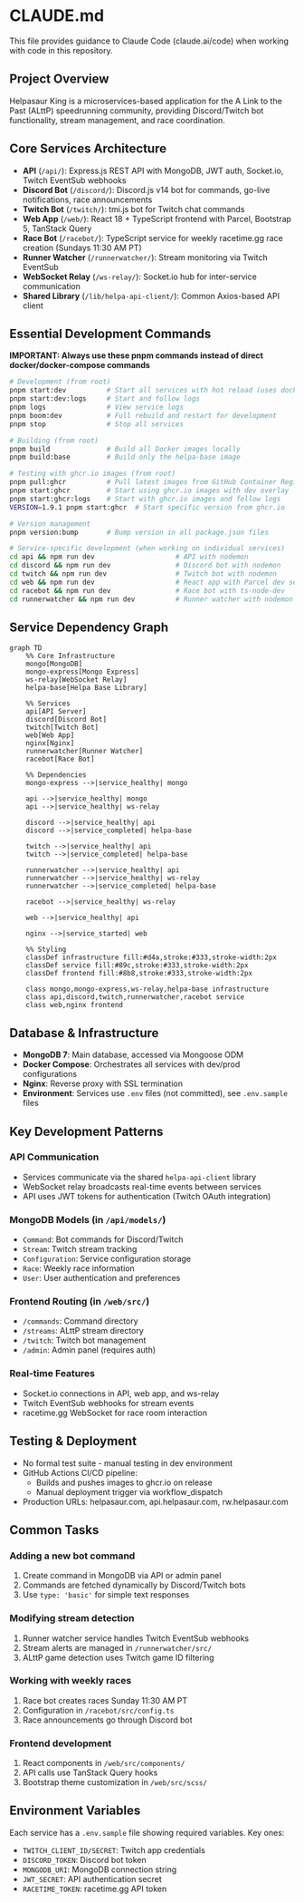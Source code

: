 # CLAUDE.md

This file provides guidance to Claude Code (claude.ai/code) when working with code in this repository.

## Project Overview

Helpasaur King is a microservices-based application for the A Link to the Past (ALttP) speedrunning community, providing Discord/Twitch bot functionality, stream management, and race coordination.

## Core Services Architecture

- **API** (`/api/`): Express.js REST API with MongoDB, JWT auth, Socket.io, Twitch EventSub webhooks
- **Discord Bot** (`/discord/`): Discord.js v14 bot for commands, go-live notifications, race announcements
- **Twitch Bot** (`/twitch/`): tmi.js bot for Twitch chat commands
- **Web App** (`/web/`): React 18 + TypeScript frontend with Parcel, Bootstrap 5, TanStack Query
- **Race Bot** (`/racebot/`): TypeScript service for weekly racetime.gg race creation (Sundays 11:30 AM PT)
- **Runner Watcher** (`/runnerwatcher/`): Stream monitoring via Twitch EventSub
- **WebSocket Relay** (`/ws-relay/`): Socket.io hub for inter-service communication
- **Shared Library** (`/lib/helpa-api-client/`): Common Axios-based API client

## Essential Development Commands

**IMPORTANT: Always use these pnpm commands instead of direct docker/docker-compose commands**

```bash
# Development (from root)
pnpm start:dev          # Start all services with hot reload (uses docker-compose.dev.yml overlay)
pnpm start:dev:logs     # Start and follow logs
pnpm logs               # View service logs
pnpm boom:dev           # Full rebuild and restart for development
pnpm stop               # Stop all services

# Building (from root)
pnpm build              # Build all Docker images locally
pnpm build:base         # Build only the helpa-base image

# Testing with ghcr.io images (from root)
pnpm pull:ghcr          # Pull latest images from GitHub Container Registry
pnpm start:ghcr         # Start using ghcr.io images with dev overlay
pnpm start:ghcr:logs    # Start with ghcr.io images and follow logs
VERSION=1.9.1 pnpm start:ghcr  # Start specific version from ghcr.io

# Version management
pnpm version:bump       # Bump version in all package.json files

# Service-specific development (when working on individual services)
cd api && npm run dev                    # API with nodemon
cd discord && npm run dev                # Discord bot with nodemon  
cd twitch && npm run dev                 # Twitch bot with nodemon
cd web && npm run dev                    # React app with Parcel dev server
cd racebot && npm run dev                # Race bot with ts-node-dev
cd runnerwatcher && npm run dev          # Runner watcher with nodemon
```

## Service Dependency Graph

```mermaid
graph TD
    %% Core Infrastructure
    mongo[MongoDB]
    mongo-express[Mongo Express]
    ws-relay[WebSocket Relay]
    helpa-base[Helpa Base Library]
    
    %% Services
    api[API Server]
    discord[Discord Bot]
    twitch[Twitch Bot]
    web[Web App]
    nginx[Nginx]
    runnerwatcher[Runner Watcher]
    racebot[Race Bot]
    
    %% Dependencies
    mongo-express -->|service_healthy| mongo
    
    api -->|service_healthy| mongo
    api -->|service_healthy| ws-relay
    
    discord -->|service_healthy| api
    discord -->|service_completed| helpa-base
    
    twitch -->|service_healthy| api
    twitch -->|service_completed| helpa-base
    
    runnerwatcher -->|service_healthy| api
    runnerwatcher -->|service_healthy| ws-relay
    runnerwatcher -->|service_completed| helpa-base
    
    racebot -->|service_healthy| ws-relay
    
    web -->|service_healthy| api
    
    nginx -->|service_started| web
    
    %% Styling
    classDef infrastructure fill:#d4a,stroke:#333,stroke-width:2px
    classDef service fill:#89c,stroke:#333,stroke-width:2px
    classDef frontend fill:#8b8,stroke:#333,stroke-width:2px
    
    class mongo,mongo-express,ws-relay,helpa-base infrastructure
    class api,discord,twitch,runnerwatcher,racebot service
    class web,nginx frontend
```

## Database & Infrastructure

- **MongoDB 7**: Main database, accessed via Mongoose ODM
- **Docker Compose**: Orchestrates all services with dev/prod configurations
- **Nginx**: Reverse proxy with SSL termination
- **Environment**: Services use `.env` files (not committed), see `.env.sample` files

## Key Development Patterns

### API Communication
- Services communicate via the shared `helpa-api-client` library
- WebSocket relay broadcasts real-time events between services
- API uses JWT tokens for authentication (Twitch OAuth integration)

### MongoDB Models (in `/api/models/`)
- `Command`: Bot commands for Discord/Twitch
- `Stream`: Twitch stream tracking
- `Configuration`: Service configuration storage
- `Race`: Weekly race information
- `User`: User authentication and preferences

### Frontend Routing (in `/web/src/`)
- `/commands`: Command directory
- `/streams`: ALttP stream directory  
- `/twitch`: Twitch bot management
- `/admin`: Admin panel (requires auth)

### Real-time Features
- Socket.io connections in API, web app, and ws-relay
- Twitch EventSub webhooks for stream events
- racetime.gg WebSocket for race room interaction

## Testing & Deployment

- No formal test suite - manual testing in dev environment
- GitHub Actions CI/CD pipeline:
  - Builds and pushes images to ghcr.io on release
  - Manual deployment trigger via workflow_dispatch
- Production URLs: helpasaur.com, api.helpasaur.com, rw.helpasaur.com

## Common Tasks

### Adding a new bot command
1. Create command in MongoDB via API or admin panel
2. Commands are fetched dynamically by Discord/Twitch bots
3. Use `type: 'basic'` for simple text responses

### Modifying stream detection
1. Runner watcher service handles Twitch EventSub webhooks
2. Stream alerts are managed in `/runnerwatcher/src/` 
3. ALttP game detection uses Twitch game ID filtering

### Working with weekly races
1. Race bot creates races Sunday 11:30 AM PT
2. Configuration in `/racebot/src/config.ts`
3. Race announcements go through Discord bot

### Frontend development
1. React components in `/web/src/components/`
2. API calls use TanStack Query hooks
3. Bootstrap theme customization in `/web/src/scss/`

## Environment Variables

Each service has a `.env.sample` file showing required variables. Key ones:
- `TWITCH_CLIENT_ID/SECRET`: Twitch app credentials
- `DISCORD_TOKEN`: Discord bot token
- `MONGODB_URI`: MongoDB connection string
- `JWT_SECRET`: API authentication secret
- `RACETIME_TOKEN`: racetime.gg API token